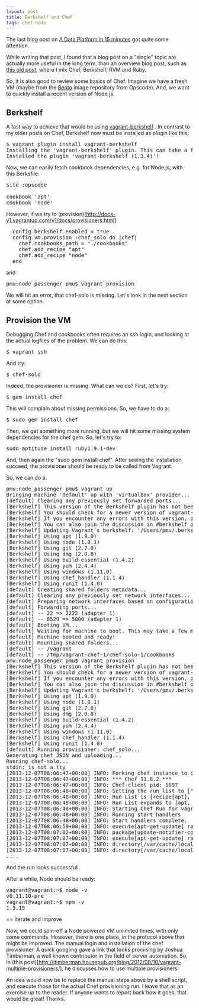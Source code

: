 ```yaml
---
layout: post
title: Berkshelf and Chef
tags: chef node
---
```

The last blog post on [A Data Platform in 15 minutes](http://thinkingonthinking.com/A-Data-Platform-in-15-minutes/) got quite some attention.

While writing that post, I found that a blog post on a "single" topic are actually more useful in the long term, than an overview blog post, such as [this old post](http://thinkingonthinking.com/A-custom-rails-stack-with-chef/), where I mix Chef, Berkshelf, RVM and Ruby.

So, it is also good to review some basics of Chef. Imagine we have a fresh VM (maybe from the [Bento](https://github.com/opscode/bento) image repository from Opscode). And, we want to quickly install a recent version of Node.js.

## Berkshelf

A fast way to achieve that would be using [vagrant-berkshelf](https://github.com/berkshelf/vagrant-berkshelf) . In contrast to my older posts on Chef, Berkshelf now must be installed as plugin like this:

<pre>
$ vagrant plugin install vagrant-berkshelf
Installing the 'vagrant-berkshelf' plugin. This can take a few minutes...
Installed the plugin 'vagrant-berkshelf (1.3.4)'!
</pre>

Now, we can easily fetch cookbook dependencies, e.g. for Node.js, with this Berksfile:

<pre>
site :opscode

cookbook 'apt'
cookbook 'node'
</pre>


However, if we try to (provision)[http://docs-v1.vagrantup.com/v1/docs/provisioners.html]

<pre>
  config.berkshelf.enabled = true
  config.vm.provision :chef_solo do |chef|
    chef.cookbooks_path = "./cookbooks"
    chef.add_recipe "apt"
    chef.add_recipe "node"
  end
</pre>

and

<pre>
pmu:node_passenger pmu$ vagrant provision
</pre>

We will hit an error, that chef-solo is missing. Let's look in the next section at some option.

## Provision the VM

Debugging Chef and cookbooks often requires an ssh login, and looking at the actual logfiles of the problem. We can do this:

<pre>
$ vagrant ssh
</pre>

And try:

<pre>
$ chef-solo
</pre>

Indeed, the provisioner is missing. What can we do? First, let's try:

<pre>
$ gem install chef
</pre>

This will complain about missing permissions. So, we have to do a:

<pre>
$ sudo gem install chef
</pre>

Then, we get something more running, but we will hit some missing system dependencies for the chef gem. So, let's try to:

<pre>
sudo aptitude install ruby1.9.1-dev
</pre>

And, then again the "sudo gem install chef". After seeing the installation succeed, the provisioner should be ready to be called from Vagrant.

So, we can do a:

<pre>
pmu:node_passenger pmu$ vagrant up
Bringing machine 'default' up with 'virtualbox' provider...
[default] Clearing any previously set forwarded ports...
[Berkshelf] This version of the Berkshelf plugin has not been fully tested on this version of Vagrant.
[Berkshelf] You should check for a newer version of vagrant-berkshelf.
[Berkshelf] If you encounter any errors with this version, please report them at https://github.com/RiotGames/vagrant-berkshelf/issues
[Berkshelf] You can also join the discussion in #berkshelf on Freenode.
[Berkshelf] Updating Vagrant's berkshelf: '/Users/pmu/.berkshelf/default/vagrant/berkshelf-20131207-29173-1fwx1d8-default'
[Berkshelf] Using apt (1.9.0)
[Berkshelf] Using node (1.0.1)
[Berkshelf] Using git (2.7.0)
[Berkshelf] Using dmg (2.0.8)
[Berkshelf] Using build-essential (1.4.2)
[Berkshelf] Using yum (2.4.4)
[Berkshelf] Using windows (1.11.0)
[Berkshelf] Using chef_handler (1.1.4)
[Berkshelf] Using runit (1.4.0)
[default] Creating shared folders metadata...
[default] Clearing any previously set network interfaces...
[default] Preparing network interfaces based on configuration...
[default] Forwarding ports...
[default] -- 22 => 2222 (adapter 1)
[default] -- 8529 => 5000 (adapter 1)
[default] Booting VM...
[default] Waiting for machine to boot. This may take a few minutes...
[default] Machine booted and ready!
[default] Mounting shared folders...
[default] -- /vagrant
[default] -- /tmp/vagrant-chef-1/chef-solo-1/cookbooks
pmu:node_passenger pmu$ vagrant provision
[Berkshelf] This version of the Berkshelf plugin has not been fully tested on this version of Vagrant.
[Berkshelf] You should check for a newer version of vagrant-berkshelf.
[Berkshelf] If you encounter any errors with this version, please report them at https://github.com/RiotGames/vagrant-berkshelf/issues
[Berkshelf] You can also join the discussion in #berkshelf on Freenode.
[Berkshelf] Updating Vagrant's berkshelf: '/Users/pmu/.berkshelf/default/vagrant/berkshelf-20131207-29173-1fwx1d8-default'
[Berkshelf] Using apt (1.9.0)
[Berkshelf] Using node (1.0.1)
[Berkshelf] Using git (2.7.0)
[Berkshelf] Using dmg (2.0.8)
[Berkshelf] Using build-essential (1.4.2)
[Berkshelf] Using yum (2.4.4)
[Berkshelf] Using windows (1.11.0)
[Berkshelf] Using chef_handler (1.1.4)
[Berkshelf] Using runit (1.4.0)
[default] Running provisioner: chef_solo...
Generating chef JSON and uploading...
Running chef-solo...
stdin: is not a tty
[2013-12-07T08:06:47+00:00] INFO: Forking chef instance to converge...
[2013-12-07T08:06:47+00:00] INFO: *** Chef 11.8.2 ***
[2013-12-07T08:06:47+00:00] INFO: Chef-client pid: 1097
[2013-12-07T08:06:48+00:00] INFO: Setting the run_list to ["recipe[apt]", "recipe[node]"] from JSON
[2013-12-07T08:06:48+00:00] INFO: Run List is [recipe[apt], recipe[node]]
[2013-12-07T08:06:48+00:00] INFO: Run List expands to [apt, node]
[2013-12-07T08:06:48+00:00] INFO: Starting Chef Run for vagrant.vm
[2013-12-07T08:06:48+00:00] INFO: Running start handlers
[2013-12-07T08:06:48+00:00] INFO: Start handlers complete.
[2013-12-07T08:06:59+00:00] INFO: execute[apt-get-update] ran successfully
[2013-12-07T08:07:02+00:00] INFO: package[update-notifier-common] sending run action to execute[apt-get-update] (immediate)
[2013-12-07T08:07:07+00:00] INFO: execute[apt-get-update] ran successfully
[2013-12-07T08:07:07+00:00] INFO: directory[/var/cache/local] created directory /var/cache/local
[2013-12-07T08:07:07+00:00] INFO: directory[/var/cache/local] owner changed to 0
....
</pre>

And the run looks successfull.

After a while, Node should be ready:

<pre>
vagrant@vagrant:~$ node -v
v0.11.10-pre
vagrant@vagrant:~$ npm -v
1.3.15
</pre>

== Iterate and improve

Now, we could spin-off a Node powered VM unlimited times, with only some commands. However, there is one place, in the protocol above that might be improved. The manual login and installation of the chef provisioner.  A quick googling gave a link that looks promising by Joshua Timberman, a well known contributor in the field of server automation. So, in (this post)[http://jtimberman.housepub.org/blog/2012/08/10/vagrant-multiple-provisioners/], he discusses how to use multiple provisioners. 

An idea would now be to replace the manual steps above by a shell script, and execute those for the actual Chef provisioning run. I leave that as an exercise up to the reader. If anyone wants to report back how it goes, that would be great! Thanks.


